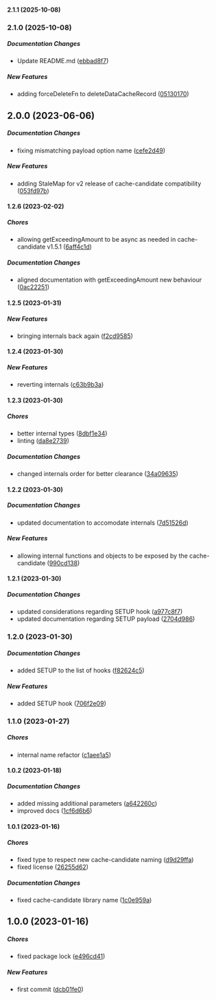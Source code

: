 #### 2.1.1 (2025-10-08)

### 2.1.0 (2025-10-08)

##### Documentation Changes

*  Update README.md ([ebbad8f7](https://github.com/JointlyTech/cache-candidate-plugin-base/commit/ebbad8f7a55027800817cc637bd6f018b30c158b))

##### New Features

*  adding forceDeleteFn to deleteDataCacheRecord ([05130170](https://github.com/JointlyTech/cache-candidate-plugin-base/commit/0513017068cc2bba4fd431adcb5ace59fc77c505))

## 2.0.0 (2023-06-06)

##### Documentation Changes

*  fixing mismatching payload option name ([cefe2d49](https://github.com/JointlyTech/cache-candidate-plugin-base/commit/cefe2d49163733db57a203ef94a55f4161ddafca))

##### New Features

*  adding StaleMap for v2 release of cache-candidate compatibility ([053fd97b](https://github.com/JointlyTech/cache-candidate-plugin-base/commit/053fd97ba38074b589662a9c5531b39bb165a4e8))

#### 1.2.6 (2023-02-02)

##### Chores

*  allowing getExceedingAmount to be async as needed in cache-candidate v1.5.1 ([6aff4c1d](https://github.com/JointlyTech/cache-candidate-plugin-base/commit/6aff4c1d1cfeaf45835e61dc8baef3dd97ab70ff))

##### Documentation Changes

*  aligned documentation with getExceedingAmount new behaviour ([0ac22251](https://github.com/JointlyTech/cache-candidate-plugin-base/commit/0ac22251415dc2ad43d127729609140855b632c7))

#### 1.2.5 (2023-01-31)

##### New Features

*  bringing internals back again ([f2cd9585](https://github.com/JointlyTech/cache-candidate-plugin-base/commit/f2cd95855a50e04f1aca4d3eeaa302c0ca9b4baa))

#### 1.2.4 (2023-01-30)

##### New Features

*  reverting internals ([c63b9b3a](https://github.com/JointlyTech/cache-candidate-plugin-base/commit/c63b9b3aa321fc40b648890cf4759e11e3aff7fb))

#### 1.2.3 (2023-01-30)

##### Chores

*  better internal types ([8dbf1e34](https://github.com/JointlyTech/cache-candidate-plugin-base/commit/8dbf1e34e8fad29b915b71c1d2e6b53cf13f0d78))
*  linting ([da8e2739](https://github.com/JointlyTech/cache-candidate-plugin-base/commit/da8e27394d1578a123afe4844dc88a61ffb586bf))

##### Documentation Changes

*  changed internals order for better clearance ([34a09635](https://github.com/JointlyTech/cache-candidate-plugin-base/commit/34a09635f0f00d540efffaea395497a56079f7bc))

#### 1.2.2 (2023-01-30)

##### Documentation Changes

*  updated documentation to accomodate internals ([7d51526d](https://github.com/JointlyTech/cache-candidate-plugin-base/commit/7d51526df52a62b1b104c46a7e8aa2a6d82391d0))

##### New Features

*  allowing internal functions and objects to be exposed by the cache-candidate ([990cd138](https://github.com/JointlyTech/cache-candidate-plugin-base/commit/990cd1380a9b7865b87544c1ca4c9790e4745c75))

#### 1.2.1 (2023-01-30)

##### Documentation Changes

*  updated considerations regarding SETUP hook ([a977c8f7](https://github.com/JointlyTech/cache-candidate-plugin-base/commit/a977c8f7dd2d5b4502e5d6e005cfd0bbdf40b216))
*  updated documentation regarding SETUP payload ([2704d986](https://github.com/JointlyTech/cache-candidate-plugin-base/commit/2704d986b78b03672504222e5e2c9628e938f5eb))

### 1.2.0 (2023-01-30)

##### Documentation Changes

*  added SETUP to the list of hooks ([f82624c5](https://github.com/JointlyTech/cache-candidate-plugin-base/commit/f82624c5a7f9ad3ad4971bdc005dc80b9625fa7d))

##### New Features

*  added SETUP hook ([706f2e09](https://github.com/JointlyTech/cache-candidate-plugin-base/commit/706f2e098d3668120b9190d2f6aeda82f6345ec6))

### 1.1.0 (2023-01-27)

##### Chores

*  internal name refactor ([c1aee1a5](https://github.com/JointlyTech/cache-candidate-plugin-base/commit/c1aee1a509496368e61d50ea67f553a237a3e920))

#### 1.0.2 (2023-01-18)

##### Documentation Changes

*  added missing additional parameters ([a642260c](https://github.com/JointlyTech/cache-candidate-plugin-base/commit/a642260c23c6a1951e5331c5a454402e8d8e5068))
*  improved docs ([1cf6d6b6](https://github.com/JointlyTech/cache-candidate-plugin-base/commit/1cf6d6b60835ebc32f3de6ff698145ec9af8d953))

#### 1.0.1 (2023-01-16)

##### Chores

*  fixed type to respect new cache-candidate naming ([d9d29ffa](https://github.com/JointlyTech/cache-candidate-plugin-base/commit/d9d29ffa9668d9f90dfe407137bff2b15bec1eba))
*  fixed license ([26255d62](https://github.com/JointlyTech/cache-candidate-plugin-base/commit/26255d62925f62b5e89a8a6efda7c2145dcc37fc))

##### Documentation Changes

*  fixed cache-candidate library name ([1c0e959a](https://github.com/JointlyTech/cache-candidate-plugin-base/commit/1c0e959a0f4a10578a6ff1c3f2a5ce23d4252682))

## 1.0.0 (2023-01-16)

##### Chores

*  fixed package lock ([e496cd41](https://github.com/JointlyTech/cache-candidate-plugin-base/commit/e496cd41e83db2cf12195fab4967ca1069ee4aed))

##### New Features

*  first commit ([dcb01fe0](https://github.com/JointlyTech/cache-candidate-plugin-base/commit/dcb01fe0c6901012c2f5267a17884e5e3f221113))

